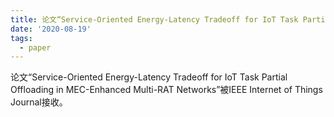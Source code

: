 ```yaml
---
title: 论文“Service-Oriented Energy-Latency Tradeoff for IoT Task Partial Offloading in MEC-Enhanced Multi-RAT Networks”被IEEE Internet of Things Journal接收。
date: '2020-08-19'
tags:
  - paper
---
```


论文“Service-Oriented Energy-Latency Tradeoff for IoT Task Partial Offloading in MEC-Enhanced Multi-RAT Networks”被IEEE Internet of Things Journal接收。

<!--more-->

